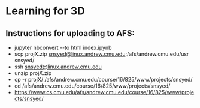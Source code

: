 # Learning for 3D

## Instructions for uploading to AFS:

* jupyter nbconvert --to html index.ipynb
*  scp projX.zip snsyed@linux.andrew.cmu.edu:/afs/andrew.cmu.edu/usr snsyed/
* ssh snsyed@linux.andrew.cmu.edu
* unzip projX.zip
* cp -r projX/ /afs/andrew.cmu.edu/course/16/825/www/projects/snsyed/
* cd /afs/andrew.cmu.edu/course/16/825/www/projects/snsyed/
* https://www.cs.cmu.edu/afs/andrew.cmu.edu/course/16/825/www/projects/snsyed/

